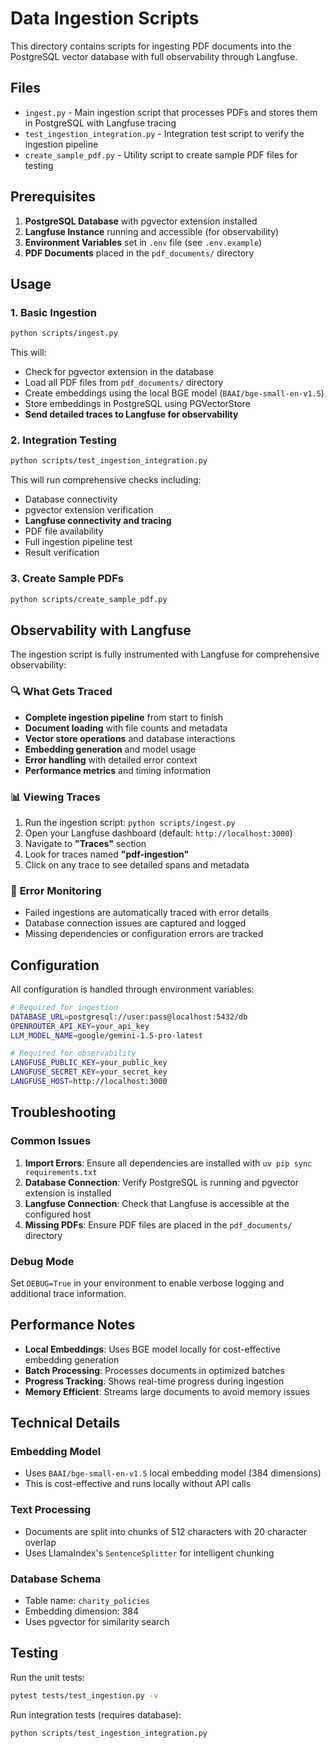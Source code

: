 # Data Ingestion Scripts

This directory contains scripts for ingesting PDF documents into the PostgreSQL vector database with full observability through Langfuse.

## Files

- `ingest.py` - Main ingestion script that processes PDFs and stores them in PostgreSQL with Langfuse tracing
- `test_ingestion_integration.py` - Integration test script to verify the ingestion pipeline
- `create_sample_pdf.py` - Utility script to create sample PDF files for testing

## Prerequisites

1. **PostgreSQL Database** with pgvector extension installed
2. **Langfuse Instance** running and accessible (for observability)
3. **Environment Variables** set in `.env` file (see `.env.example`)
4. **PDF Documents** placed in the `pdf_documents/` directory

## Usage

### 1. Basic Ingestion

```bash
python scripts/ingest.py
```

This will:

- Check for pgvector extension in the database
- Load all PDF files from `pdf_documents/` directory
- Create embeddings using the local BGE model (`BAAI/bge-small-en-v1.5`)
- Store embeddings in PostgreSQL using PGVectorStore
- **Send detailed traces to Langfuse for observability**

### 2. Integration Testing

```bash
python scripts/test_ingestion_integration.py
```

This will run comprehensive checks including:

- Database connectivity
- pgvector extension verification
- **Langfuse connectivity and tracing**
- PDF file availability
- Full ingestion pipeline test
- Result verification

### 3. Create Sample PDFs

```bash
python scripts/create_sample_pdf.py
```

## Observability with Langfuse

The ingestion script is fully instrumented with Langfuse for comprehensive observability:

### 🔍 **What Gets Traced**

- **Complete ingestion pipeline** from start to finish
- **Document loading** with file counts and metadata
- **Vector store operations** and database interactions
- **Embedding generation** and model usage
- **Error handling** with detailed error context
- **Performance metrics** and timing information

### 📊 **Viewing Traces**

1. Run the ingestion script: `python scripts/ingest.py`
2. Open your Langfuse dashboard (default: `http://localhost:3000`)
3. Navigate to **"Traces"** section
4. Look for traces named **"pdf-ingestion"**
5. Click on any trace to see detailed spans and metadata

### 🚨 **Error Monitoring**

- Failed ingestions are automatically traced with error details
- Database connection issues are captured and logged
- Missing dependencies or configuration errors are tracked

## Configuration

All configuration is handled through environment variables:

```bash
# Required for ingestion
DATABASE_URL=postgresql://user:pass@localhost:5432/db
OPENROUTER_API_KEY=your_api_key
LLM_MODEL_NAME=google/gemini-1.5-pro-latest

# Required for observability
LANGFUSE_PUBLIC_KEY=your_public_key
LANGFUSE_SECRET_KEY=your_secret_key
LANGFUSE_HOST=http://localhost:3000
```

## Troubleshooting

### Common Issues

1. **Import Errors**: Ensure all dependencies are installed with `uv pip sync requirements.txt`
2. **Database Connection**: Verify PostgreSQL is running and pgvector extension is installed
3. **Langfuse Connection**: Check that Langfuse is accessible at the configured host
4. **Missing PDFs**: Ensure PDF files are placed in the `pdf_documents/` directory

### Debug Mode

Set `DEBUG=True` in your environment to enable verbose logging and additional trace information.

## Performance Notes

- **Local Embeddings**: Uses BGE model locally for cost-effective embedding generation
- **Batch Processing**: Processes documents in optimized batches
- **Progress Tracking**: Shows real-time progress during ingestion
- **Memory Efficient**: Streams large documents to avoid memory issues

## Technical Details

### Embedding Model

- Uses `BAAI/bge-small-en-v1.5` local embedding model (384 dimensions)
- This is cost-effective and runs locally without API calls

### Text Processing

- Documents are split into chunks of 512 characters with 20 character overlap
- Uses LlamaIndex's `SentenceSplitter` for intelligent chunking

### Database Schema

- Table name: `charity_policies`
- Embedding dimension: 384
- Uses pgvector for similarity search

## Testing

Run the unit tests:

```bash
pytest tests/test_ingestion.py -v
```

Run integration tests (requires database):

```bash
python scripts/test_ingestion_integration.py
```
